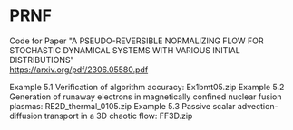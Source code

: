 # PRNF
Code for Paper "A PSEUDO-REVERSIBLE NORMALIZING FLOW FOR
STOCHASTIC DYNAMICAL SYSTEMS WITH VARIOUS INITIAL
DISTRIBUTIONS"   
https://arxiv.org/pdf/2306.05580.pdf


Example 5.1 Verification of algorithm accuracy: Ex1bmt05.zip
Example 5.2 Generation of runaway electrons in magnetically confined nuclear fusion plasmas: RE2D_thermal_0105.zip
Example 5.3 Passive scalar advection-diffusion transport in a 3D chaotic flow: FF3D.zip
